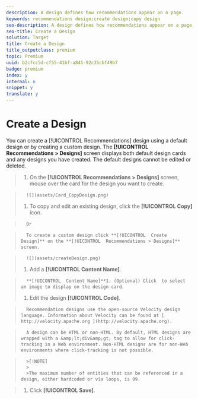 ```yaml
---
description: A design defines how recommendations appear on a page.
keywords: recommendations design;create design;copy design
seo-description: A design defines how recommendations appear on a page.
seo-title: Create a Design
solution: Target
title: Create a Design
title_outputclass: premium
topic: Premium
uuid: b2cfcc5d-cf55-41bf-a841-92c35cbf49b7
badge: premium
index: y
internal: n
snippet: y
translate: y
---
```


# Create a Design

You can create a [!UICONTROL  Recommendations] design using a default design or by creating a custom design. The **[!UICONTROL  Recommendations > Designs]** screen displays both default design cards and any designs you have created. The default designs cannot be edited or deleted. 

>1. On the **[!UICONTROL  Recommendations > Designs]** screen, mouse over the card for the design you want to create.

>       ![](assets/Card_CopyDesign.png) 
>1. To copy and edit an existing design, click the **[!UICONTROL  Copy]** icon.

>       Or 

>       To create a custom design click **[!UICONTROL  Create Design]** on the **[!UICONTROL  Recommendations > Designs]** screen. 

>       ![](assets/createDesign.png) 
>1. Add a **[!UICONTROL  Content Name]**.

>       **[!UICONTROL  Content Name]**1. (Optional) Click  to select an image to display on the design card.
>1. Edit the design **[!UICONTROL  Code]**.

>       Recommendation designs use the open-source Velocity design language. Information about Velocity can be found at [ http://velocity.apache.org ](http://velocity.apache.org). 

>       A design can be HTML or non-HTML. By default, HTML designs are wrapped with a &amp;lt;div&amp;gt; tag to allow for click-tracking in a Web environment. Non-HTML designs are for non-Web environments where click-tracking is not possible. 


>       >[!NOTE]
>       >
>       >The maximum number of entities that can be referenced in a design, either hardcoded or via loops, is 99.

>1. Click **[!UICONTROL  Save]**.
